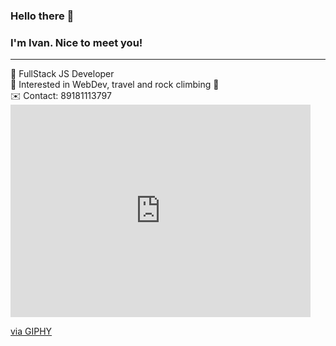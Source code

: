 ### Hello there 👋
### I'm Ivan. Nice to meet you!
---
<div>
💁 FullStack JS Developer<br>
🚀 Interested in WebDev, travel and rock climbing 🧗 <br>
✉️ Contact: 89181113797
</div>
<div><iframe src="https://giphy.com/embed/fwbZnTftCXVocKzfxR" width="480" height="340" frameBorder="0" class="giphy-embed" allowFullScreen></iframe><p><a href="https://giphy.com/gifs/PLCnext-plcnext-phoenixcontact-plcnexttechnology-fwbZnTftCXVocKzfxR">via GIPHY</a></p><div/>
<!--
**Ivan-Kudryavcev/Ivan-Kudryavcev** is a ✨ _special_ ✨ repository because its `README.md` (this file) appears on your GitHub profile.

Here are some ideas to get you started:

- 🔭 I’m currently working on ...
- 🌱 I’m currently learning ...
- 👯 I’m looking to collaborate on ...
- 🤔 I’m looking for help with ...
- 💬 Ask me about ...
- 📫 How to reach me: ...
- 😄 Pronouns: ...
- ⚡ Fun fact: ...
-->
